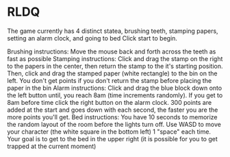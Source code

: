 # RLDQ
The game currently has 4 distinct statea, brushing teeth, stamping papers, setting an alarm clock, and going to bed
Click start to begin.

Brushing instructions:
  Move the mouse back and forth across the teeth as fast as possible
Stamping instructions:
  Click and drag the stamp on the right to the papers in the center, then return the stamp to the it's starting position. Then, click and drag the stamped paper (white rectangle) to the bin on the left. You don't get points if you don't return the stamp before placing the paper in the bin
Alarm instructions:
  Click and drag the blue block down onto the left button until, you reach 8am (time increments randomly).  If you get to 8am before time click the right button on the alarm clock.  300 points are added at the start and goes down with each second, the faster you are the more points you'll get.
Bed instructions:
  You have 10 seconds to memorize the random layout of the room before the lights turn off.  Use WASD to move your character (the white square in the bottom left) 1 "space" each time.  Your goal is to get to the bed in the upper right (it is possible for you to get trapped at the current moment)
